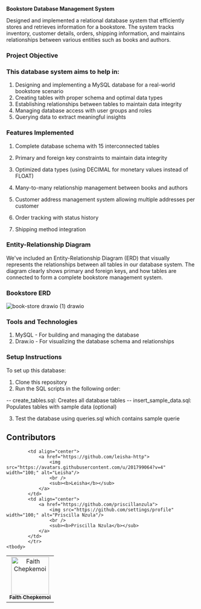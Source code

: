 

**Bookstore Database Management System**

Designed and implemented a relational database system that efficiently stores and retrieves information for a bookstore. The system tracks inventory, customer details, orders, shipping information, and maintains relationships between various entities such as books and authors.

### Project Objective

### This database system aims to help in:

1. Designing and implementing a MySQL database for a real-world bookstore scenario
2. Creating tables with proper schema and optimal data types
3. Establishing relationships between tables to maintain data integrity
4. Managing database access with user groups and roles
5. Querying data to extract meaningful insights

### 

### Features Implemented

1. Complete database schema with 15 interconnected tables

2. Primary and foreign key constraints to maintain data integrity

3. Optimized data types (using DECIMAL for monetary values instead of FLOAT)

4. Many-to-many relationship management between books and authors

5. Customer address management system allowing multiple addresses per customer

6. Order tracking with status history

7. Shipping method integration


### 

### Entity-Relationship Diagram
We've included an Entity-Relationship Diagram (ERD) that visually represents the relationships between all tables in our database system. The diagram clearly shows primary and foreign keys, and how tables are connected to form a complete bookstore management system.

### Bookstore ERD
![book-store drawio (1) drawio](https://github.com/user-attachments/assets/4794bc12-6eb8-4aeb-b520-43260d5bb3a3)

### **Tools and Technologies**

1. MySQL \- For building and managing the database  
2. Draw.io \- For visualizing the database schema and relationships

   
### Setup Instructions
To set up this database:

1. Clone this repository
2. Run the SQL scripts in the following order:

-- create_tables.sql: Creates all database tables
-- insert_sample_data.sql: Populates tables with sample data (optional)


3. Test the database using queries.sql which contains sample querie

## Contributors

<!-- readme: contributors -start -->
<table>
	<tbody>
		<tr>
            <td align="center">
                <a href="https://github.com/faithchepkemoi99">
                    <img src="https://avatars.githubusercontent.com/u/184145670?v=4" width="100;" alt="Faith Chepkemoi"/>
                    <br />
                    <sub><b>Faith Chepkemoi</b></sub>
                </a>
            </td>

            <td align="center">
                <a href="https://github.com/leisha-http">
                    <img src="https://avatars.githubusercontent.com/u/201799064?v=4" width="100;" alt="Leisha"/>
                    <br />
                    <sub><b>Leisha</b></sub>
                </a>
            </td>
            <td align="center">
                <a href="https://github.com/priscillanzula">
                    <img src="https://github.com/settings/profile" width="100;" alt="Priscilla Nzula"/>
                    <br />
                    <sub><b>Priscilla Nzula</b></sub>
                </a>
            </td>
            </tr>
	<tbody>
</table>
<!-- readme: contributors -end -->
